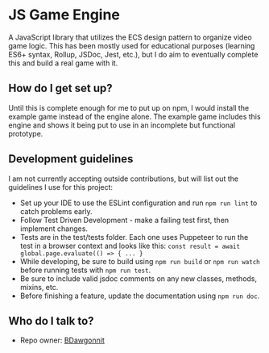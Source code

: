 # JS Game Engine #

A JavaScript library that utilizes the ECS design pattern to organize video game logic. This has been mostly used for educational purposes (learning ES6+ syntax, Rollup, JSDoc, Jest, etc.), but I do aim to eventually complete this and build a real game with it.


## How do I get set up? ##

Until this is complete enough for me to put up on npm, I would install the example game instead of the engine alone. The example game includes this engine and shows it being put to use in an incomplete but functional prototype.


## Development guidelines ##

I am not currently accepting outside contributions, but will list out the guidelines I use for this project:

* Set up your IDE to use the ESLint configuration and run `npm run lint` to catch problems early.
* Follow Test Driven Development - make a failing test first, then implement changes.
* Tests are in the test/tests folder. Each one uses Puppeteer to run the test in a browser context and looks like this: `const result = await global.page.evaluate(() => { ... }`
* While developing, be sure to build using `npm run build` or `npm run watch` before running tests with `npm run test`.
* Be sure to include valid jsdoc comments on any new classes, methods, mixins, etc.
* Before finishing a feature, update the documentation using `npm run doc`.


## Who do I talk to? ##

* Repo owner: [BDawgonnit](https://bitbucket.org/BDawgonnit/)
